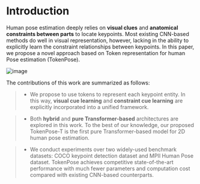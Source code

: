# Introduction
Human pose estimation deeply relies on **visual clues** and **anatomical constraints between parts** to locate keypoints. Most existing CNN-based methods do well in visual representation, however, lacking in the ability to explicitly learn the constraint relationships between keypoints. In this paper, we propose a novel approach based on Token representation for human Pose estimation (TokenPose). 


![image](https://user-images.githubusercontent.com/35657511/115194348-ed2adf00-a11f-11eb-96c5-3fd442bffbde.png)

The contributions of this work are summarized as follows:
>- We propose to use tokens to represent each keypoint entity. In this way, **visual cue learning** and **constraint cue learning** are explicitly incorporated into a unified framework.

>- Both **hybrid** and **pure Transformer-based** architectures are explored in this work. To the best of our knowledge, our proposed TokenPose-T is the first pure Transformer-based model for 2D human pose estimation.

>- We conduct experiments over two widely-used benchmark datasets: COCO keypoint detection dataset and MPII Human Pose dataset. TokenPose achieves competitive state-of-the-art performance with much fewer parameters and computation cost compared with existing CNN-based counterparts.

